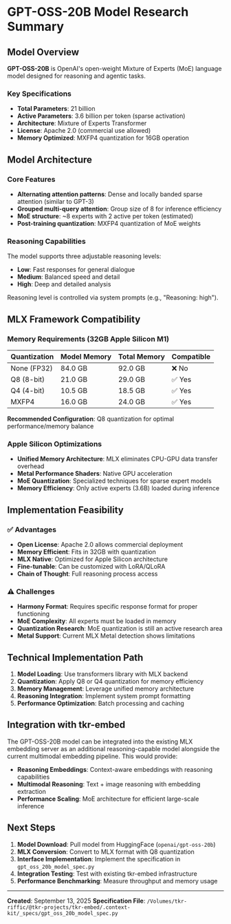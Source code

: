 # GPT-OSS-20B Model Research Summary

## Model Overview

**GPT-OSS-20B** is OpenAI's open-weight Mixture of Experts (MoE) language model designed for reasoning and agentic tasks.

### Key Specifications
- **Total Parameters**: 21 billion
- **Active Parameters**: 3.6 billion per token (sparse activation)
- **Architecture**: Mixture of Experts Transformer
- **License**: Apache 2.0 (commercial use allowed)
- **Memory Optimized**: MXFP4 quantization for 16GB operation

## Model Architecture

### Core Features
- **Alternating attention patterns**: Dense and locally banded sparse attention (similar to GPT-3)
- **Grouped multi-query attention**: Group size of 8 for inference efficiency
- **MoE structure**: ~8 experts with 2 active per token (estimated)
- **Post-training quantization**: MXFP4 quantization of MoE weights

### Reasoning Capabilities
The model supports three adjustable reasoning levels:
- **Low**: Fast responses for general dialogue
- **Medium**: Balanced speed and detail
- **High**: Deep and detailed analysis

Reasoning level is controlled via system prompts (e.g., "Reasoning: high").

## MLX Framework Compatibility

### Memory Requirements (32GB Apple Silicon M1)
| Quantization | Model Memory | Total Memory | Compatible |
|--------------|-------------|--------------|------------|
| None (FP32)  | 84.0 GB     | 92.0 GB      | ❌ No      |
| Q8 (8-bit)   | 21.0 GB     | 29.0 GB      | ✅ Yes     |
| Q4 (4-bit)   | 10.5 GB     | 18.5 GB      | ✅ Yes     |
| MXFP4        | 16.0 GB     | 24.0 GB      | ✅ Yes     |

**Recommended Configuration**: Q8 quantization for optimal performance/memory balance

### Apple Silicon Optimizations
- **Unified Memory Architecture**: MLX eliminates CPU-GPU data transfer overhead
- **Metal Performance Shaders**: Native GPU acceleration
- **MoE Quantization**: Specialized techniques for sparse expert models
- **Memory Efficiency**: Only active experts (3.6B) loaded during inference

## Implementation Feasibility

### ✅ Advantages
- **Open License**: Apache 2.0 allows commercial deployment
- **Memory Efficient**: Fits in 32GB with quantization
- **MLX Native**: Optimized for Apple Silicon architecture
- **Fine-tunable**: Can be customized with LoRA/QLoRA
- **Chain of Thought**: Full reasoning process access

### ⚠️ Challenges
- **Harmony Format**: Requires specific response format for proper functioning
- **MoE Complexity**: All experts must be loaded in memory
- **Quantization Research**: MoE quantization is still an active research area
- **Metal Support**: Current MLX Metal detection shows limitations

## Technical Implementation Path

1. **Model Loading**: Use transformers library with MLX backend
2. **Quantization**: Apply Q8 or Q4 quantization for memory efficiency
3. **Memory Management**: Leverage unified memory architecture
4. **Reasoning Integration**: Implement system prompt formatting
5. **Performance Optimization**: Batch processing and caching

## Integration with tkr-embed

The GPT-OSS-20B model can be integrated into the existing MLX embedding server as an additional reasoning-capable model alongside the current multimodal embedding pipeline. This would provide:

- **Reasoning Embeddings**: Context-aware embeddings with reasoning capabilities
- **Multimodal Reasoning**: Text + image reasoning with embedding extraction
- **Performance Scaling**: MoE architecture for efficient large-scale inference

## Next Steps

1. **Model Download**: Pull model from HuggingFace (`openai/gpt-oss-20b`)
2. **MLX Conversion**: Convert to MLX format with Q8 quantization
3. **Interface Implementation**: Implement the specification in `gpt_oss_20b_model_spec.py`
4. **Integration Testing**: Test with existing tkr-embed infrastructure
5. **Performance Benchmarking**: Measure throughput and memory usage

---

**Created**: September 13, 2025
**Specification File**: `/Volumes/tkr-riffic/@tkr-projects/tkr-embed/.context-kit/_specs/gpt_oss_20b_model_spec.py`